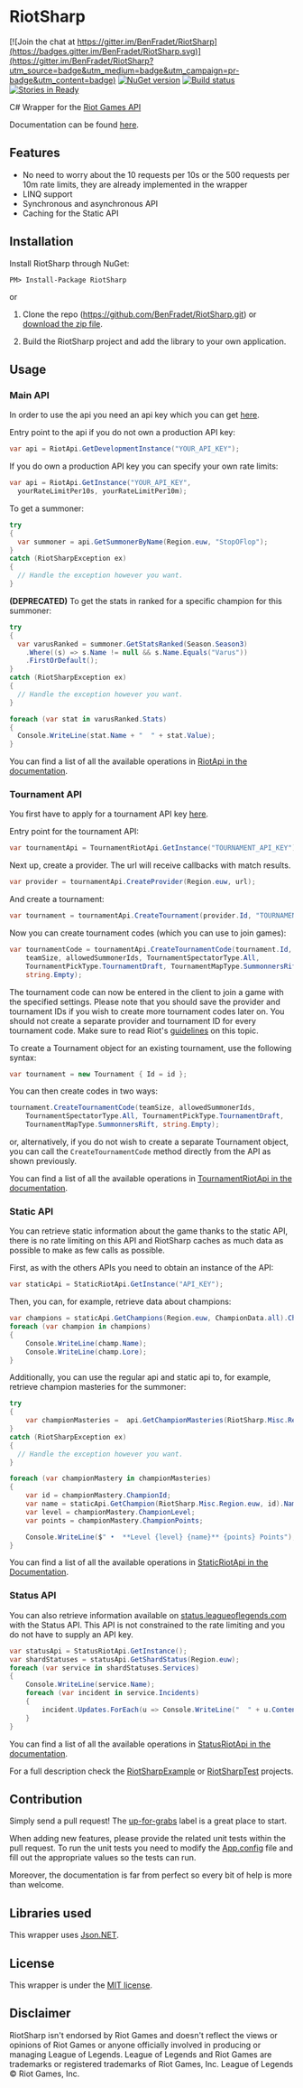 # RiotSharp

[![Join the chat at https://gitter.im/BenFradet/RiotSharp](https://badges.gitter.im/BenFradet/RiotSharp.svg)](https://gitter.im/BenFradet/RiotSharp?utm_source=badge&utm_medium=badge&utm_campaign=pr-badge&utm_content=badge)
[![NuGet version](https://badge.fury.io/nu/RiotSharp.svg)](https://badge.fury.io/nu/RiotSharp) [![Build status](https://ci.appveyor.com/api/projects/status/2gbc0e50jeei2nuw/branch/develop?svg=true)](https://ci.appveyor.com/project/BenFradet/riotsharp/branch/develop) [![Stories in Ready](https://badge.waffle.io/benfradet/riotsharp.png?label=Ready)](https://waffle.io/benfradet/riotsharp)

C# Wrapper for the [Riot Games API](https://developer.riotgames.com/)

Documentation can be found [here](http://benfradet.github.io/RiotSharp/api/index.html).

## Features

- No need to worry about the 10 requests per 10s or the 500 requests per 10m rate limits, they are already implemented in the wrapper
- LINQ support
- Synchronous and asynchronous API
- Caching for the Static API

## Installation

Install RiotSharp through NuGet:
```
PM> Install-Package RiotSharp
```

or

1. Clone the repo (https://github.com/BenFradet/RiotSharp.git) or [download the zip file](https://github.com/BenFradet/RiotSharp/archive/master.zip).

2. Build the RiotSharp project and add the library to your own application.

## Usage

### Main API
In order to use the api you need an api key which you can get [here](https://developer.riotgames.com/).

Entry point to the api if you do not own a production API key:
```c#
var api = RiotApi.GetDevelopmentInstance("YOUR_API_KEY");
```

If you do own a production API key you can specify your own rate limits:
```c#
var api = RiotApi.GetInstance("YOUR_API_KEY",
  yourRateLimitPer10s, yourRateLimitPer10m);
```

To get a summoner:
```c#
try
{
  var summoner = api.GetSummonerByName(Region.euw, "StopOFlop");
}
catch (RiotSharpException ex)
{
  // Handle the exception however you want.
}
```

**(DEPRECATED)** To get the stats in ranked for a specific champion for this summoner:
```c#
try
{
  var varusRanked = summoner.GetStatsRanked(Season.Season3)
    .Where((s) => s.Name != null && s.Name.Equals("Varus"))
    .FirstOrDefault();
}
catch (RiotSharpException ex)
{
  // Handle the exception however you want.
}

foreach (var stat in varusRanked.Stats)
{
  Console.WriteLine(stat.Name + "  " + stat.Value);
}
```

You can find a list of all the available operations in [RiotApi in the documentation](http://benfradet.github.io/RiotSharp/api/RiotSharp.RiotApi.html).

### Tournament API

You first have to apply for a tournament API key [here](https://developer.riotgames.com/).

Entry point for the tournament API:
```c#
var tournamentApi = TournamentRiotApi.GetInstance("TOURNAMENT_API_KEY");
```

Next up, create a provider.
The url will receive callbacks with match results.
```c#
var provider = tournamentApi.CreateProvider(Region.euw, url);
```

And create a tournament:
```c#
var tournament = tournamentApi.CreateTournament(provider.Id, "TOURNAMENT_NAME");
```

Now you can create tournament codes (which you can use to join games):
```c#
var tournamentCode = tournamentApi.CreateTournamentCode(tournament.Id,
    teamSize, allowedSummonerIds, TournamentSpectatorType.All,
    TournamentPickType.TournamentDraft, TournamentMapType.SummonnersRift,
    string.Empty);
```

The tournament code can now be entered in the client to join a game with the specified settings.
Please note that you should save the provider and tournament IDs if you wish to create more tournament codes later on. You should not create a separate provider and tournament ID for every tournament code. Make sure to read Riot's [guidelines](https://developer.riotgames.com/docs/tournaments-api) on this topic.

To create a Tournament object for an existing tournament, use the following syntax:
```c#
var tournament = new Tournament { Id = id };
```

You can then create codes in two ways:
```c#
tournament.CreateTournamentCode(teamSize, allowedSummonerIds,
    TournamentSpectatorType.All, TournamentPickType.TournamentDraft,
    TournamentMapType.SummonnersRift, string.Empty);
```

or, alternatively, if you do not wish to create a separate Tournament object, you can call the `CreateTournamentCode` method directly from the API as shown previously.

You can find a list of all the available operations in [TournamentRiotApi in the documentation](http://benfradet.github.io/RiotSharp/api/RiotSharp.TournamentRiotApi.html).

### Static API

You can retrieve static information about the game thanks to the static API, there is no rate limiting on this API and RiotSharp
caches as much data as possible to make as few calls as possible.

First, as with the others APIs you need to obtain an instance of the API:
```c#
var staticApi = StaticRiotApi.GetInstance("API_KEY");
```

Then, you can, for example, retrieve data about champions:
```c#
var champions = staticApi.GetChampions(Region.euw, ChampionData.all).Champions.Values;
foreach (var champion in champions)
{
    Console.WriteLine(champ.Name);
    Console.WriteLine(champ.Lore);
}
```

Additionally, you can use the regular api and static api to, for example, retrieve champion masteries for the summoner:
```c#
try
{
    var championMasteries =  api.GetChampionMasteries(RiotSharp.Misc.Region.na, summoner.Id);
}
catch (RiotSharpException ex)
{
  // Handle the exception however you want.
}

foreach (var championMastery in championMasteries)
{
    var id = championMastery.ChampionId;
    var name = staticApi.GetChampion(RiotSharp.Misc.Region.euw, id).Name;
    var level = championMastery.ChampionLevel;
    var points = championMastery.ChampionPoints;

    Console.WriteLine($" •  **Level {level} {name}** {points} Points");
}
```

You can find a list of all the available operations in [StaticRiotApi in the Documentation](http://benfradet.github.io/RiotSharp/api/RiotSharp.StaticRiotApi.html).

### Status API

You can also retrieve information available on [status.leagueoflegends.com](http://status.leagueoflegends.com/#euw) with the Status API. This API is not constrained to the rate limiting and you do not have to supply an API key.

```c#
var statusApi = StatusRiotApi.GetInstance();
var shardStatuses = statusApi.GetShardStatus(Region.euw);
foreach (var service in shardStatuses.Services)
{
    Console.WriteLine(service.Name);
    foreach (var incident in service.Incidents)
    {
        incident.Updates.ForEach(u => Console.WriteLine("  " + u.Content));
    }
}
```

You can find a list of all the available operations in [StatusRiotApi in the documentation](http://benfradet.github.io/RiotSharp/api/RiotSharp.StatusRiotApi.html).


For a full description check the [RiotSharpExample](RiotSharpExample) or [RiotSharpTest](RiotSharpTest) projects.

## Contribution

Simply send a pull request! The [up-for-grabs](https://github.com/BenFradet/RiotSharp/labels/up-for-grabs) label is a great place to start.

When adding new features, please provide the related unit tests within the pull request.
To run the unit tests you need to modify the [App.config](RiotSharpTest/App.config) file and fill out the appropriate values so the tests can run.

Moreover, the documentation is far from perfect so every bit of help is more than welcome.

## Libraries used

This wrapper uses [Json.NET](http://james.newtonking.com/json).

## License

This wrapper is under the [MIT license](LICENSE.md).

## Disclaimer

RiotSharp isn't endorsed by Riot Games and doesn't reflect the views or opinions of Riot Games or anyone officially involved in producing or managing League of Legends. League of Legends and Riot Games are trademarks or registered trademarks of Riot Games, Inc. League of Legends © Riot Games, Inc.
